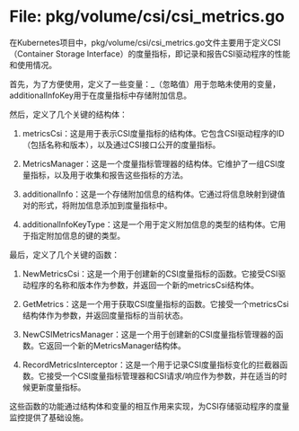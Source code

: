 # File: pkg/volume/csi/csi_metrics.go

在Kubernetes项目中，pkg/volume/csi/csi_metrics.go文件主要用于定义CSI（Container Storage Interface）的度量指标，即记录和报告CSI驱动程序的性能和使用情况。

首先，为了方便使用，定义了一些变量：_（忽略值）用于忽略未使用的变量，additionalInfoKey用于在度量指标中存储附加信息。

然后，定义了几个关键的结构体：

1. metricsCsi：这是用于表示CSI度量指标的结构体。它包含CSI驱动程序的ID（包括名称和版本），以及通过CSI接口公开的度量指标。

2. MetricsManager：这是一个度量指标管理器的结构体。它维护了一组CSI度量指标，以及用于收集和报告这些指标的方法。

3. additionalInfo：这是一个存储附加信息的结构体。它通过将信息映射到键值对的形式，将附加信息添加到度量指标中。

4. additionalInfoKeyType：这是一个用于定义附加信息的类型的结构体。它用于指定附加信息的键的类型。

最后，定义了几个关键的函数：

1. NewMetricsCsi：这是一个用于创建新的CSI度量指标的函数。它接受CSI驱动程序的名称和版本作为参数，并返回一个新的metricsCsi结构体。

2. GetMetrics：这是一个用于获取CSI度量指标的函数。它接受一个metricsCsi结构体作为参数，并返回度量指标的当前状态。

3. NewCSIMetricsManager：这是一个用于创建新的CSI度量指标管理器的函数。它返回一个新的MetricsManager结构体。

4. RecordMetricsInterceptor：这是一个用于记录CSI度量指标变化的拦截器函数。它接受一个CSI度量指标管理器和CSI请求/响应作为参数，并在适当的时候更新度量指标。

这些函数的功能通过结构体和变量的相互作用来实现，为CSI存储驱动程序的度量监控提供了基础设施。

